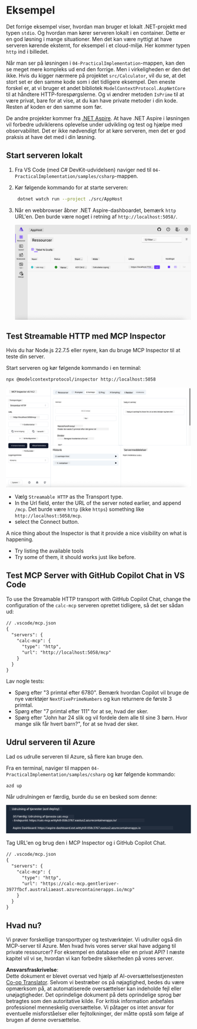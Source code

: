 <!--
CO_OP_TRANSLATOR_METADATA:
{
  "original_hash": "0bc7bd48f55f1565f1d95ccb2c16f728",
  "translation_date": "2025-06-18T07:50:51+00:00",
  "source_file": "04-PracticalImplementation/samples/csharp/README.md",
  "language_code": "da"
}
-->
# Eksempel

Det forrige eksempel viser, hvordan man bruger et lokalt .NET-projekt med typen `stdio`. Og hvordan man kører serveren lokalt i en container. Dette er en god løsning i mange situationer. Men det kan være nyttigt at have serveren kørende eksternt, for eksempel i et cloud-miljø. Her kommer typen `http` ind i billedet.

Når man ser på løsningen i `04-PracticalImplementation`-mappen, kan den se meget mere kompleks ud end den forrige. Men i virkeligheden er den det ikke. Hvis du kigger nærmere på projektet `src/Calculator`, vil du se, at det stort set er den samme kode som i det tidligere eksempel. Den eneste forskel er, at vi bruger et andet bibliotek `ModelContextProtocol.AspNetCore` til at håndtere HTTP-forespørgslerne. Og vi ændrer metoden `IsPrime` til at være privat, bare for at vise, at du kan have private metoder i din kode. Resten af koden er den samme som før.

De andre projekter kommer fra [.NET Aspire](https://learn.microsoft.com/dotnet/aspire/get-started/aspire-overview). At have .NET Aspire i løsningen vil forbedre udviklerens oplevelse under udvikling og test og hjælpe med observabilitet. Det er ikke nødvendigt for at køre serveren, men det er god praksis at have det med i din løsning.

## Start serveren lokalt

1. Fra VS Code (med C# DevKit-udvidelsen) naviger ned til `04-PracticalImplementation/samples/csharp`-mappen.
1. Kør følgende kommando for at starte serveren:

   ```bash
    dotnet watch run --project ./src/AppHost
   ```

1. Når en webbrowser åbner .NET Aspire-dashboardet, bemærk `http` URL'en. Den burde være noget i retning af `http://localhost:5058/`.

   ![.NET Aspire Dashboard](../../../../../translated_images/dotnet-aspire-dashboard.0a7095710e9301e90df2efd867e1b675b3b9bc2ccd7feb1ebddc0751522bc37c.da.png)

## Test Streamable HTTP med MCP Inspector

Hvis du har Node.js 22.7.5 eller nyere, kan du bruge MCP Inspector til at teste din server.

Start serveren og kør følgende kommando i en terminal:

```bash
npx @modelcontextprotocol/inspector http://localhost:5058
```

![MCP Inspector](../../../../../translated_images/mcp-inspector.c223422b9b494fb4a518a3b3911b3e708e6a5715069470f9163ee2ee8d5f1ba9.da.png)

- Vælg `Streamable HTTP` as the Transport type.
- In the Url field, enter the URL of the server noted earlier, and append `/mcp`. Det burde være `http` (ikke `https`) something like `http://localhost:5058/mcp`.
- select the Connect button.

A nice thing about the Inspector is that it provide a nice visibility on what is happening.

- Try listing the available tools
- Try some of them, it should works just like before.

## Test MCP Server with GitHub Copilot Chat in VS Code

To use the Streamable HTTP transport with GitHub Copilot Chat, change the configuration of the `calc-mcp` serveren oprettet tidligere, så det ser sådan ud:

```jsonc
// .vscode/mcp.json
{
  "servers": {
    "calc-mcp": {
      "type": "http",
      "url": "http://localhost:5058/mcp"
    }
  }
}
```

Lav nogle tests:

- Spørg efter "3 primtal efter 6780". Bemærk hvordan Copilot vil bruge de nye værktøjer `NextFivePrimeNumbers` og kun returnere de første 3 primtal.
- Spørg efter "7 primtal efter 111" for at se, hvad der sker.
- Spørg efter "John har 24 slik og vil fordele dem alle til sine 3 børn. Hvor mange slik får hvert barn?", for at se hvad der sker.

## Udrul serveren til Azure

Lad os udrulle serveren til Azure, så flere kan bruge den.

Fra en terminal, naviger til mappen `04-PracticalImplementation/samples/csharp` og kør følgende kommando:

```bash
azd up
```

Når udrulningen er færdig, burde du se en besked som denne:

![Azd deployment success](../../../../../translated_images/azd-deployment-success.bd42940493f1b834a5ce6251a6f88966546009b350df59d0cc4a8caabe94a4f1.da.png)

Tag URL'en og brug den i MCP Inspector og i GitHub Copilot Chat.

```jsonc
// .vscode/mcp.json
{
  "servers": {
    "calc-mcp": {
      "type": "http",
      "url": "https://calc-mcp.gentleriver-3977fbcf.australiaeast.azurecontainerapps.io/mcp"
    }
  }
}
```

## Hvad nu?

Vi prøver forskellige transporttyper og testværktøjer. Vi udruller også din MCP-server til Azure. Men hvad hvis vores server skal have adgang til private ressourcer? For eksempel en database eller en privat API? I næste kapitel vil vi se, hvordan vi kan forbedre sikkerheden på vores server.

**Ansvarsfraskrivelse**:  
Dette dokument er blevet oversat ved hjælp af AI-oversættelsestjenesten [Co-op Translator](https://github.com/Azure/co-op-translator). Selvom vi bestræber os på nøjagtighed, bedes du være opmærksom på, at automatiserede oversættelser kan indeholde fejl eller unøjagtigheder. Det oprindelige dokument på dets oprindelige sprog bør betragtes som den autoritative kilde. For kritisk information anbefales professionel menneskelig oversættelse. Vi påtager os intet ansvar for eventuelle misforståelser eller fejltolkninger, der måtte opstå som følge af brugen af denne oversættelse.